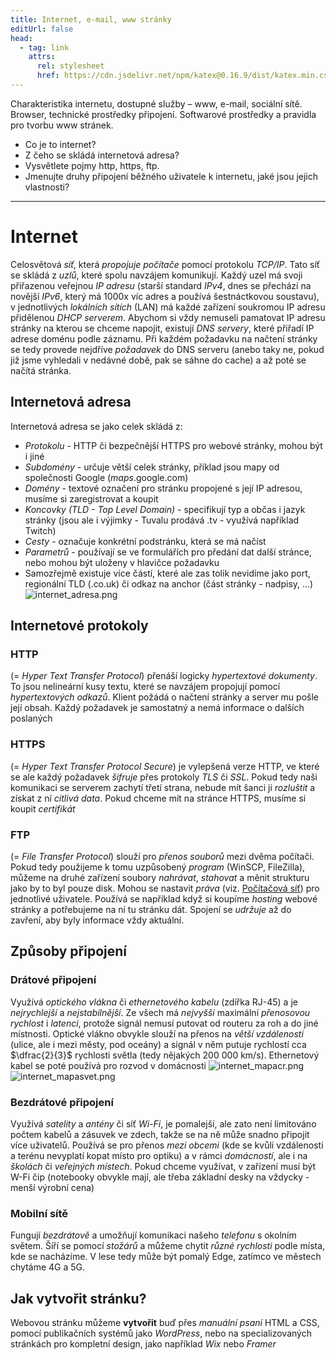 ```yaml
---
title: Internet, e-mail, www stránky
editUrl: false
head:
  - tag: link
    attrs:
      rel: stylesheet
      href: https://cdn.jsdelivr.net/npm/katex@0.16.9/dist/katex.min.css
---
```


Charakteristika internetu, dostupné služby – www, e-mail, sociální sítě. Browser, technické prostředky připojení. Softwarové prostředky a pravidla pro tvorbu www stránek.

* Co je to internet?
* Z čeho se skládá internetová adresa?
* Vysvětlete pojmy http, https, ftp.
* Jmenujte druhy připojení běžného uživatele k internetu, jaké jsou jejich vlastnosti?

***

# Internet

Celosvětová *síť*, která *propojuje počítače* pomocí protokolu *TCP/IP*. Tato síť se skládá z *uzlů*, které spolu navzájem komunikují. Každý uzel má svoji přiřazenou veřejnou *IP adresu* (starší standard *IPv4*, dnes se přechází na novější *IPv6*, který má 1000x víc adres a používá šestnáctkovou soustavu), v jednotlivých *lokálních sítích* (LAN) má každé zařízení soukromou IP adresu přidělenou *DHCP serverem*. Abychom si vždy nemuseli pamatovat IP adresu stránky na kterou se chceme napojit, existují *DNS servery*, které přiřadí IP adrese doménu podle záznamu. Při každém požadavku na načtení stránky se tedy provede nejdříve *požadavek* do DNS serveru (anebo taky ne, pokud již jsme vyhledali v nedávné době, pak se sáhne do cache) a až poté se načítá stránka.

## Internetová adresa

Internetová adresa se jako celek skládá z:

* *Protokolu* - HTTP či bezpečnější HTTPS pro webové stránky, mohou být i jiné
* *Subdomény* - určuje větší celek stránky, příklad jsou mapy od společnosti Google (*maps*.google.com)
* *Domény* - textové označení pro stránku propojené s její IP adresou, musíme si zaregistrovat a koupit
* *Koncovky (TLD - Top Level Domain)* - specifikují typ a občas i jazyk stránky (jsou ale i výjimky - Tuvalu prodává .tv - využívá například Twitch)
* *Cesty* - označuje konkrétní podstránku, která se má načíst
* *Parametrů* - používají se ve formulářích pro předání dat další stránce, nebo mohou být uloženy v hlavičce požadavku
* Samozřejmě existuje více částí, které ale zas tolik nevidíme jako port, regionální TLD (.co.uk) či odkaz na anchor (část stránky - nadpisy, ...)
  ![internet\_adresa.png](../../../../../assets/notes/informatika/obrázky/internet_adresa.png)

## Internetové protokoly

### HTTP

(= *Hyper Text Transfer Protocol*) přenáší logicky *hypertextové dokumenty*. To jsou nelineární kusy textu, které se navzájem propojují pomocí *hypertextových odkazů*. Klient požádá o načtení stránky a server mu pošle její obsah. Každý požadavek je samostatný a nemá informace o dalších poslaných

### HTTPS

(= *Hyper Text Transfer Protocol Secure*) je vylepšená verze HTTP, ve které se ale každý požadavek *šifruje* přes protokoly *TLS* či *SSL*. Pokud tedy naši komunikaci se serverem zachytí třetí strana, nebude mít šanci ji *rozluštit* a získat z ní *citlivá data*. Pokud chceme mít na stránce HTTPS, musíme si koupit *certifikát*

### FTP

(= *File Transfer Protocol*) slouží pro *přenos souborů* mezi dvěma počítači. Pokud tedy použijeme k tomu uzpůsobený *program* (WinSCP, FileZilla), můžeme na druhé zařízení soubory *nahrávat*, *stahovat* a měnit strukturu jako by to byl pouze disk. Mohou se nastavit *práva* (viz. [Počítačová síť](/notes/informatika/hotovo/počítačová-síť)) pro jednotlivé uživatele. Používá se například když si koupíme *hosting* webové stránky a potřebujeme na ní tu stránku dát. Spojení se *udržuje* až do zavření, aby byly informace vždy aktuální.

## Způsoby připojení

### Drátové připojení

Využívá *optického vlákna* či *ethernetového kabelu* (zdířka RJ-45) a je *nejrychlejší* a *nejstabilnější*. Ze všech má *nejvyšší* maximální *přenosovou rychlost* i *latenci*, protože signál nemusí putovat od routeru za roh a do jiné místnosti. Optické vlákno obvykle slouží na přenos na *větší vzdálenosti* (ulice, ale i mezi městy, pod oceány) a signál v něm putuje rychlostí cca $\dfrac{2}{3}$ rychlosti světla (tedy nějakých 200 000 km/s). Ethernetový kabel se poté používá pro rozvod v domácnosti
![internet\_mapacr.png](../../../../../assets/notes/informatika/obrázky/internet_mapacr.png)
![internet\_mapasvet.png](../../../../../assets/notes/informatika/obrázky/internet_mapasvet.png)

### Bezdrátové připojení

Využívá *satelity* a *antény* či síť *Wi-Fi*, je pomalejší, ale zato není limitováno počtem kabelů a zásuvek ve zdech, takže se na ně může snadno připojit více uživatelů. Používá se pro přenos *mezi obcemi* (kde se kvůli vzdálenosti a terénu nevyplatí kopat místo pro optiku) a v rámci *domácností*, ale i na *školách* či *veřejných místech*. Pokud chceme využívat, v zařízení musí být W-Fi čip (notebooky obvykle mají, ale třeba základní desky na vždycky - menší výrobní cena)

### Mobilní sítě

Fungují *bezdrátově* a umožňují komunikaci našeho *telefonu* s okolním světem. Šíří se pomocí *stožárů* a můžeme chytit *různé rychlosti* podle místa, kde se nacházíme. V lese tedy může být pomalý Edge, zatímco ve městech chytáme 4G a 5G.

## Jak vytvořit stránku?

Webovou stránku můžeme **vytvořit** buď přes *manuální psaní* HTML a CSS, pomocí publikačních systémů jako *WordPress*, nebo na specializovaných stránkách pro kompletní design, jako například *Wix* nebo *Framer*
